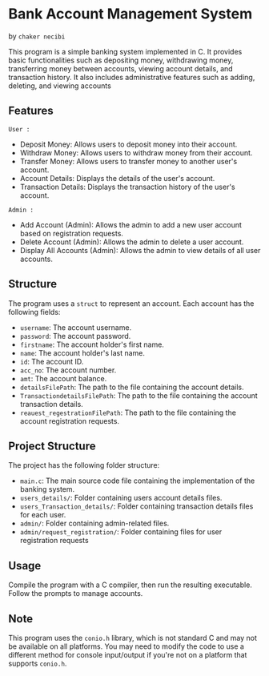 # Bank Account Management System 
by `chaker necibi`

This program is a simple banking system implemented in C. It provides basic functionalities such as depositing money, withdrawing money, transferring money between accounts, viewing account details, and transaction history. It also includes administrative features such as adding, deleting, and viewing accounts

## Features

`User :`
- Deposit Money: Allows users to deposit money into their account.
- Withdraw Money: Allows users to withdraw money from their account.
- Transfer Money: Allows users to transfer money to another user's account.
- Account Details: Displays the details of the user's account.
- Transaction Details: Displays the transaction history of the user's account.
 
`Admin :`

- Add Account (Admin): Allows the admin to add a new user account based on registration requests.
- Delete Account (Admin): Allows the admin to delete a user account.
- Display All Accounts (Admin): Allows the admin to view details of all user accounts.

## Structure

The program uses a `struct` to represent an account. Each account has the following fields:

- `username`: The account username.
- `password`: The account password.
- `firstname`: The account holder's first name.
- `name`: The account holder's last name.
- `id`: The account ID.
- `acc_no`: The account number.
- `amt`: The account balance.
- `detailsFilePath`: The path to the file containing the account details.
- `TransactiondetailsFilePath`: The path to the file containing the account transaction details.
- `reauest_regestrationFilePath`: The path to the file containing the account registration requests.

## Project Structure
The project has the following folder structure:

*   `main.c`: The main source code file containing the implementation of the banking system.
*   `users_details/`: Folder containing users account details files.
*   `users_Transaction_details/`: Folder containing transaction details files for each user.
*   `admin/`: Folder containing admin-related files.
*   `admin/request_registration/`: Folder containing files for user registration requests

## Usage

Compile the program with a C compiler, then run the resulting executable. Follow the prompts to manage accounts.

## Note

This program uses the `conio.h` library, which is not standard C and may not be available on all platforms. You may need to modify the code to use a different method for console input/output if you're not on a platform that supports `conio.h`.
